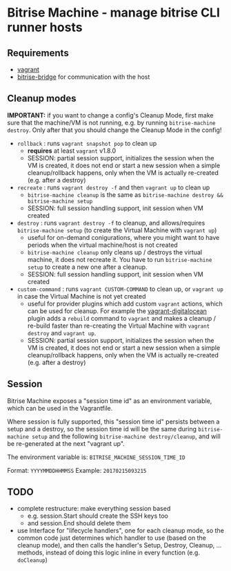 # Bitrise Machine - manage bitrise CLI runner hosts

## Requirements

- [vagrant](https://www.vagrantup.com)
- [bitrise-bridge](https://github.com/bitrise-io/bitrise-bridge) for communication with the host

## Cleanup modes

__IMPORTANT:__ if you want to change a config's Cleanup Mode, first make sure that
the machine/VM is not running, e.g. by running `bitrise-machine destroy`. Only after that
you should change the Cleanup Mode in the config!

- `rollback` : runs `vagrant snapshot pop` to clean up
    - __requires__ at least `vagrant` v1.8.0
    - SESSION: partial session support, initializes the session when the VM is created,
      it does not end or start a new session when a simple cleanup/rollback happens,
      only when the VM is actually re-created (e.g. after a destroy)
- `recreate` : runs `vagrant destroy -f` and then `vagrant up` to clean up
    - `bitrise-machine cleanup` is the same as `bitrise-machine destroy && bitrise-machine setup`
    - SESSION: full session handling support, init session when VM created
- `destroy` : runs `vagrant destroy -f` to cleanup, and allows/requires `bitrise-machine setup` (to create the Virtual Machine with `vagrant up`)
    - useful for on-demand conigurations, where you might want to have periods when the virtual machine/host is not created
    - `bitrise-machine cleanup` only cleans up / destroys the virtual machine, it does not recreate it.
      You have to run `bitrise-machine setup` to create a new one after a cleanup.
    - SESSION: full session handling support, init session when VM created
- `custom-command` : runs `vagrant CUSTOM-COMMAND` to clean up, or `vagrant up` in case the Virtual Machine is not yet created
    - useful for provider plugins which add custom `vagrant` actions, which can be used for cleanup.
      For example the [vagrant-digitalocean](https://github.com/smdahlen/vagrant-digitalocean) plugin adds
      a `rebuild` command to `vagrant` and makes a cleanup / re-build faster than
      re-creating the Virtual Machine with `vagrant destroy` and `vagrant up`.
    - SESSION: partial session support, initializes the session when the VM is created,
      it does not end or start a new session when a simple cleanup/rollback happens,
      only when the VM is actually re-created (e.g. after a destroy)

## Session

Bitrise Machine exposes a "session time id" as an environment variable,
which can be used in the Vagrantfile.

Where session is fully supported, this "session time id" persists between
a setup and a destroy, so the session time id will be the same
during `bitrise-machine setup` and the following `bitrise-machine destroy/cleanup`,
and will be re-generated at the next "vagrant up".

The environment variable is: `BITRISE_MACHINE_SESSION_TIME_ID`

Format: `YYYYMMDDHHMMSS`
Example: `20170215093215`


## TODO

- complete restructure: make everything session based
    - e.g. session.Start should create the SSH keys too
    - and session.End should delete them
- use Interface for "lifecycle handlers", one for each cleanup mode,
  so the common code just determines which handler to use (based on the cleanup mode),
  and then calls the handler's Setup, Destroy, Cleanup, ... methods,
  instead of doing this logic inline in every function (e.g. `doCleanup`)
